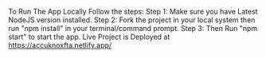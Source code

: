 To Run The App Locally Follow the steps:
Step 1: Make sure you have Latest NodeJS version installed.
Step 2: Fork the project in your local system then run "npm install" in your terminal/command prompt.
Step 3: Then Run "npm start" to start the app.
Live Project is Deployed at https://accuknoxfta.netlify.app/
